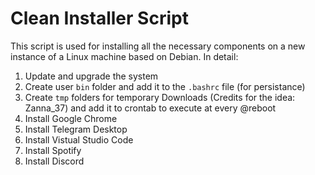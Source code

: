 # Clean Installer Script

This script is used for installing all the necessary components on a new instance of a Linux machine based on Debian. In detail:
1. Update and upgrade the system
2. Create user `bin` folder and add it to the `.bashrc` file (for persistance)
3. Create `tmp` folders for temporary Downloads (Credits for the idea: Zanna_37) and add it to crontab to execute at every @reboot
4. Install Google Chrome
5. Install Telegram Desktop
6. Install Vistual Studio Code
7. Install Spotify
8. Install Discord